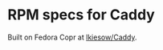 RPM specs for Caddy
===================

Built on Fedora Copr at [lkiesow/Caddy](https://copr.fedorainfracloud.org/coprs/lkiesow/Caddy/).
